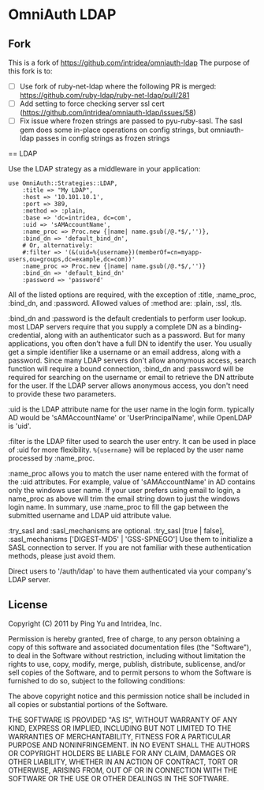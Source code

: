 # OmniAuth LDAP

## Fork

This is a fork of https://github.com/intridea/omniauth-ldap
The purpose of this fork is to:

- [ ] Use fork of ruby-net-ldap where the following PR is merged: https://github.com/ruby-ldap/ruby-net-ldap/pull/281
- [ ] Add setting to force checking server ssl cert (https://github.com/intridea/omniauth-ldap/issues/58)
- [ ] Fix issue where frozen strings are passed to pyu-ruby-sasl. The sasl gem does some in-place operations on config strings, but omniauth-ldap passes in config strings as frozen strings

== LDAP

Use the LDAP strategy as a middleware in your application:

    use OmniAuth::Strategies::LDAP, 
        :title => "My LDAP", 
        :host => '10.101.10.1',
        :port => 389,
        :method => :plain,
        :base => 'dc=intridea, dc=com',
        :uid => 'sAMAccountName',
        :name_proc => Proc.new {|name| name.gsub(/@.*$/,'')},
        :bind_dn => 'default_bind_dn',
        # Or, alternatively:
        #:filter => '(&(uid=%{username})(memberOf=cn=myapp-users,ou=groups,dc=example,dc=com))'
        :name_proc => Proc.new {|name| name.gsub(/@.*$/,'')}
        :bind_dn => 'default_bind_dn'
        :password => 'password'

All of the listed options are required, with the exception of :title, :name_proc, :bind_dn, and :password.
Allowed values of :method are: :plain, :ssl, :tls.

:bind_dn and :password is the default credentials to perform user lookup.
  most LDAP servers require that you supply a complete DN as a binding-credential, along with an authenticator
  such as a password. But for many applications, you often don’t have a full DN to identify the user. 
  You usually get a simple identifier like a username or an email address, along with a password. 
  Since many LDAP servers don't allow anonymous access, search function will require a bound connection, 
  :bind_dn and :password will be required for searching on the username or email to retrieve the DN attribute 
  for the user. If the LDAP server allows anonymous access, you don't need to provide these two parameters.

:uid is the LDAP attribute name for the user name in the login form. 
  typically AD would be 'sAMAccountName' or 'UserPrincipalName', while OpenLDAP is 'uid'.

:filter is the LDAP filter used to search the user entry. It can be used in place of :uid for more flexibility.
  `%{username}` will be replaced by the user name processed by :name_proc.

:name_proc allows you to match the user name entered with the format of the :uid attributes. 
  For example, value of 'sAMAccountName' in AD contains only the windows user name. If your user prefers using 
  email to login, a name_proc as above will trim the email string down to just the windows login name. 
  In summary, use :name_proc to fill the gap between the submitted username and LDAP uid attribute value.
 
:try_sasl and :sasl_mechanisms are optional. :try_sasl [true | false], :sasl_mechanisms ['DIGEST-MD5' | 'GSS-SPNEGO']
  Use them to initialize a SASL connection to server. If you are not familiar with these authentication methods, 
  please just avoid them.

Direct users to '/auth/ldap' to have them authenticated via your company's LDAP server.


## License

Copyright (C) 2011 by Ping Yu and Intridea, Inc.

Permission is hereby granted, free of charge, to any person obtaining a copy
of this software and associated documentation files (the "Software"), to deal
in the Software without restriction, including without limitation the rights
to use, copy, modify, merge, publish, distribute, sublicense, and/or sell
copies of the Software, and to permit persons to whom the Software is
furnished to do so, subject to the following conditions:

The above copyright notice and this permission notice shall be included in
all copies or substantial portions of the Software.

THE SOFTWARE IS PROVIDED "AS IS", WITHOUT WARRANTY OF ANY KIND, EXPRESS OR
IMPLIED, INCLUDING BUT NOT LIMITED TO THE WARRANTIES OF MERCHANTABILITY,
FITNESS FOR A PARTICULAR PURPOSE AND NONINFRINGEMENT. IN NO EVENT SHALL THE
AUTHORS OR COPYRIGHT HOLDERS BE LIABLE FOR ANY CLAIM, DAMAGES OR OTHER
LIABILITY, WHETHER IN AN ACTION OF CONTRACT, TORT OR OTHERWISE, ARISING FROM,
OUT OF OR IN CONNECTION WITH THE SOFTWARE OR THE USE OR OTHER DEALINGS IN
THE SOFTWARE.
